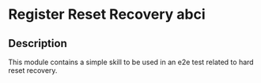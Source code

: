 # Register Reset Recovery abci

## Description

This module contains a simple skill to be used in an e2e test related to hard reset recovery.
